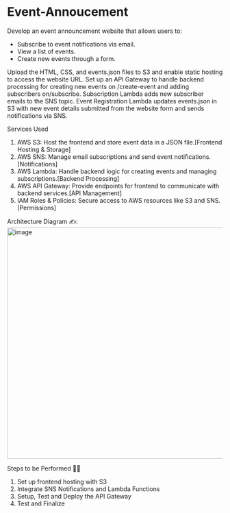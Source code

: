 # Event-Annoucement

Develop an event announcement website that allows users to:
- Subscribe to event notifications via email.
- View a list of events.
- Create new events through a form.

Upload the HTML, CSS, and events.json files to S3 and enable static hosting to access the website URL.
Set up an API Gateway to handle backend processing for creating new events on /create-event and adding subscribers on/subscribe. 
Subscription Lambda adds new subscriber emails to the SNS topic.
Event Registration Lambda updates events.json in S3 with new event details submitted from the website form and sends notifications via SNS.

Services Used 
1. AWS S3: Host the frontend and store event data in a JSON file.[Frontend Hosting & Storage]
2. AWS SNS: Manage email subscriptions and send event notifications.[Notifications]
3. AWS Lambda: Handle backend logic for creating events and managing subscriptions.[Backend Processing]
4. AWS API Gateway: Provide endpoints for frontend to communicate with backend services.[API Management]
5. IAM Roles & Policies: Secure access to AWS resources like S3 and SNS.[Permissions]

Architecture Diagram ✍️:
<img width="1281" height="540" alt="image" src="https://github.com/user-attachments/assets/200a317a-e7dc-4a5d-9535-65b10818351d" />

Steps to be Performed 👩‍💻
1. Set up frontend hosting with S3
2. Integrate SNS Notifications and Lambda Functions
3. Setup, Test and Deploy the API Gateway
4. Test and Finalize


